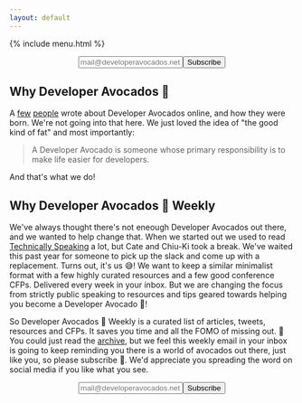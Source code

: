 ```yaml
---
layout: default
---
```


{% include menu.html %}

<form style="text-align:center;" action="https://tinyletter.com/developeravocados" method="post" target="popupwindow" onsubmit="window.open('https://tinyletter.com/developeravocados', 'popupwindow', 'scrollbars=yes,width=800,height=600');return true"><input type="text" name="email" id="tlemail" placeholder="mail@developeravocados.net" /><input type="hidden" value="1" name="embed"/><input id="tlsubmit" type="submit" value="Subscribe" /></form>


## Why Developer Avocados 🥑

A [few](https://www.marythengvall.com/blog/2018/1/31/developer-avocados-the-good-kind-of-fat) [people](https://blog.usejournal.com/the-birth-of-developer-avocados-61e4ac235033) wrote about Developer Avocados  online, and how they were born. We're not going into that here. We just loved the idea of "the good kind of fat" and most importantly:

>A Developer Avocado is someone whose primary responsibility is to make life easier for developers.

And that's what we do!

## Why Developer Avocados 🥑 Weekly

We've always thought there's not eneough Developer Avocados out there, and we wanted to help change that. When we started out we used to read [Technically Speaking](https://techspeak.email/) a lot, but Cate and Chiu-Ki took a break. We've waited this past year for someone to pick up the slack and come up with a replacement. Turns out, it's us 😅! We want to keep a similar minimalist format with a few highly curated resources and a few good conference CFPs. Delivered every week in your inbox. But we are changing the focus from strictly public speaking to resources and tips geared towards helping you become a Developer Avocado 🥑!

So Developer Avocados 🥑 Weekly is a curated list of articles, tweets, resources and CFPs. It saves you time and all the FOMO of missing out. 💌 You could just read the [archive](https://tinyletter.com/developeravocados/archive), but we feel this weekly email in your inbox is going to keep reminding you there is a world of avocados out there, just like you, so please subscribe 💚. We'd appreciate you spreading the word on social media if you like what you see.

 <form style="text-align:center;" action="https://tinyletter.com/developeravocados" method="post" target="popupwindow" onsubmit="window.open('https://tinyletter.com/developeravocados', 'popupwindow', 'scrollbars=yes,width=800,height=600');return true"><input type="text" name="email" id="tlemail" placeholder="mail@developeravocados.net" /><input type="hidden" value="1" name="embed"/><input id="tlsubmit" type="submit" value="Subscribe" /></form>
